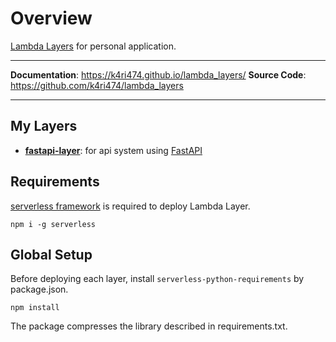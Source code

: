 # Overview
[Lambda Layers](https://docs.aws.amazon.com/lambda/latest/dg/configuration-layers.html) for personal application.

---

**Documentation**: https://k4ri474.github.io/lambda_layers/
**Source Code**: https://github.com/k4ri474/lambda_layers

---

## My Layers
- **[fastapi-layer](fastapi-layer.md)**: for api system using [FastAPI](https://fastapi.tiangolo.com/)

## Requirements
[serverless framework](https://serverless.com/) is required to deploy Lambda Layer.
```
npm i -g serverless
```

## Global Setup
Before deploying each layer, install `serverless-python-requirements` by package.json.
```
npm install
```
The package compresses the library described in requirements.txt.
